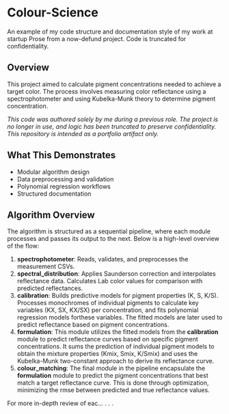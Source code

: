 # Colour-Science

An example of my code structure and documentation style of my work at startup Prose from a now-defund project. Code is truncated for confidentiality.

## Overview

This project aimed to calculate pigment concentrations needed to achieve a target color. The process involves measuring color reflectance using a spectrophotometer and using Kubelka-Munk theory to determine pigment concentration.

_This code was authored solely by me during a previous role. The project is no longer in use, and logic has been truncated to preserve confidentiality. This repository is intended as a portfolio artifact only._

## What This Demonstrates

- Modular algorithm design
- Data preprocessing and validation
- Polynomial regression workflows
- Structured documentation

## Algorithm Overview

The algorithm is structured as a sequential pipeline, where each module processes and passes its output to the next. Below is a high-level overview of the flow:

1. **spectrophotometer**: Reads, validates, and preprocesses the measurement CSVs.
2. **spectral_distribution**: Applies Saunderson correction and interpolates reflectance data. Calculates Lab color values for comparison with predicted reflectances.
3. **calibration**: Builds predictive models for pigment properties (K, S, K/S). Processes monochromes of individual pigments to calculate key variables (KX, SX, KX/SX) per concentration, and fits polynomial regression models forthese variables. The fitted models are later
   used to predict reflectance based on pigment concentrations.
4. **formulation**: This module utilizes the fitted models from the **calibration**
   module to predict reflectance curves based on specific pigment concentrations. It
   sums the prediction of individual pigment models to obtain the mixture properties
   (Kmix, Smix, K/Smix) and uses the Kubelka-Munk two-constant approach to derive its
   reflectance curve.
5. **colour_matching**: The final module in the pipeline encapsulate the **formulation**
   module to predict the pigment concentrations that best match a target reflectance
   curve. This is done through optimization, minimizing the rmse between predicted and
   true reflectance values.

For more in-depth review of eac...
.
.
.
